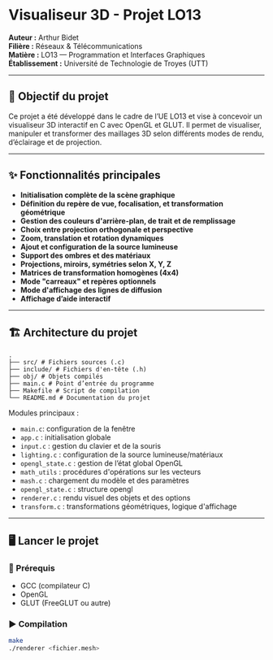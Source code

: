 # Visualiseur 3D - Projet LO13

**Auteur :** Arthur Bidet  
**Filière :** Réseaux & Télécommunications  
**Matière :** LO13 — Programmation et Interfaces Graphiques  
**Établissement :** Université de Technologie de Troyes (UTT)

---

## 🧠 Objectif du projet

Ce projet a été développé dans le cadre de l’UE LO13 et vise à concevoir un visualiseur 3D interactif en C avec OpenGL et GLUT. Il permet de visualiser, manipuler et transformer des maillages 3D selon différents modes de rendu, d’éclairage et de projection.

---

## ✨ Fonctionnalités principales

- **Initialisation complète de la scène graphique**
- **Définition du repère de vue, focalisation, et transformation géométrique**
- **Gestion des couleurs d'arrière-plan, de trait et de remplissage**
- **Choix entre projection orthogonale et perspective**
- **Zoom, translation et rotation dynamiques**
- **Ajout et configuration de la source lumineuse**
- **Support des ombres et des matériaux**
- **Projections, miroirs, symétries selon X, Y, Z**
- **Matrices de transformation homogènes (4x4)**
- **Mode "carreaux" et repères optionnels**
- **Mode d'affichage des lignes de diffusion**
- **Affichage d’aide interactif**

---

## 🏗️ Architecture du projet

```
.
├── src/ # Fichiers sources (.c)
├── include/ # Fichiers d'en-tête (.h)
├── obj/ # Objets compilés
├── main.c # Point d’entrée du programme
├── Makefile # Script de compilation
└── README.md # Documentation du projet
```


Modules principaux :
- `main.c`: configuration de la fenêtre
- `app.c` : initialisation globale
- `input.c` : gestion du clavier et de la souris
- `lighting.c` : configuration de la source lumineuse/matériaux
- `opengl_state.c` : gestion de l’état global OpenGL
- `math_utils` : procédures d'opérations sur les vecteurs
- `mash.c` : chargement du modèle et des paramètres
- `opengl_state.c` : structure opengl
- `renderer.c` : rendu visuel des objets et des options
- `transform.c` : transformations géométriques, logique d'affichage


---

## 🖥️ Lancer le projet

### 🔧 Prérequis

- GCC (compilateur C)
- OpenGL
- GLUT (FreeGLUT ou autre)

### ▶️ Compilation

```bash
make
./renderer <fichier.mesh>
```
